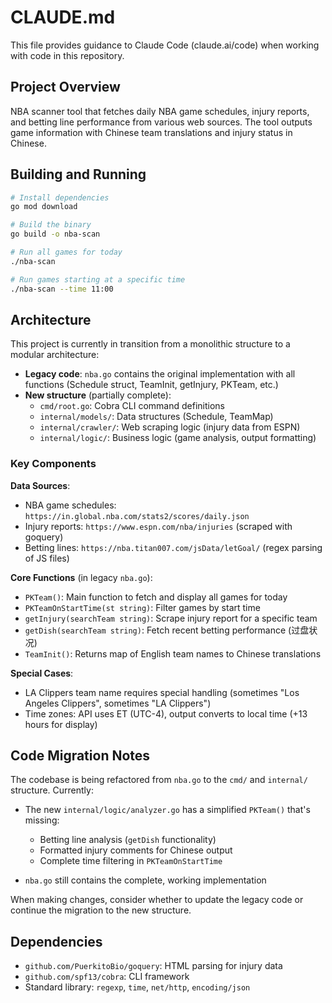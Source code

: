 # CLAUDE.md

This file provides guidance to Claude Code (claude.ai/code) when working with code in this repository.

## Project Overview

NBA scanner tool that fetches daily NBA game schedules, injury reports, and betting line performance from various web sources. The tool outputs game information with Chinese team translations and injury status in Chinese.

## Building and Running

```bash
# Install dependencies
go mod download

# Build the binary
go build -o nba-scan

# Run all games for today
./nba-scan

# Run games starting at a specific time
./nba-scan --time 11:00
```

## Architecture

This project is currently in transition from a monolithic structure to a modular architecture:

- **Legacy code**: `nba.go` contains the original implementation with all functions (Schedule struct, TeamInit, getInjury, PKTeam, etc.)
- **New structure** (partially complete):
  - `cmd/root.go`: Cobra CLI command definitions
  - `internal/models/`: Data structures (Schedule, TeamMap)
  - `internal/crawler/`: Web scraping logic (injury data from ESPN)
  - `internal/logic/`: Business logic (game analysis, output formatting)

### Key Components

**Data Sources**:
- NBA game schedules: `https://in.global.nba.com/stats2/scores/daily.json`
- Injury reports: `https://www.espn.com/nba/injuries` (scraped with goquery)
- Betting lines: `https://nba.titan007.com/jsData/letGoal/` (regex parsing of JS files)

**Core Functions** (in legacy `nba.go`):
- `PKTeam()`: Main function to fetch and display all games for today
- `PKTeamOnStartTime(st string)`: Filter games by start time
- `getInjury(searchTeam string)`: Scrape injury report for a specific team
- `getDish(searchTeam string)`: Fetch recent betting performance (过盘状况)
- `TeamInit()`: Returns map of English team names to Chinese translations

**Special Cases**:
- LA Clippers team name requires special handling (sometimes "Los Angeles Clippers", sometimes "LA Clippers")
- Time zones: API uses ET (UTC-4), output converts to local time (+13 hours for display)

## Code Migration Notes

The codebase is being refactored from `nba.go` to the `cmd/` and `internal/` structure. Currently:

- The new `internal/logic/analyzer.go` has a simplified `PKTeam()` that's missing:
  - Betting line analysis (`getDish` functionality)
  - Formatted injury comments for Chinese output
  - Complete time filtering in `PKTeamOnStartTime`

- `nba.go` still contains the complete, working implementation

When making changes, consider whether to update the legacy code or continue the migration to the new structure.

## Dependencies

- `github.com/PuerkitoBio/goquery`: HTML parsing for injury data
- `github.com/spf13/cobra`: CLI framework
- Standard library: `regexp`, `time`, `net/http`, `encoding/json`
